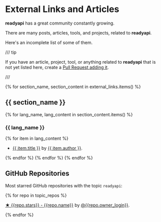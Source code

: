 # External Links and Articles

**readyapi** has a great community constantly growing.

There are many posts, articles, tools, and projects, related to **readyapi**.

Here's an incomplete list of some of them.

/// tip

If you have an article, project, tool, or anything related to **readyapi** that is not yet listed here, create a <a href="https://github.com/readyapi/readyapi/edit/master/docs/en/data/external_links.yml" class="external-link" target="_blank">Pull Request adding it</a>.

///

{% for section_name, section_content in external_links.items() %}

## {{ section_name }}

{% for lang_name, lang_content in section_content.items() %}

### {{ lang_name }}

{% for item in lang_content %}

* <a href="{{ item.link }}" class="external-link" target="_blank">{{ item.title }}</a> by <a href="{{ item.author_link }}" class="external-link" target="_blank">{{ item.author }}</a>.

{% endfor %}
{% endfor %}
{% endfor %}

## GitHub Repositories

Most starred GitHub repositories with the topic `readyapi`:

{% for repo in topic_repos %}

<a href={{repo.html_url}} target="_blank">★ {{repo.stars}} - {{repo.name}}</a> by <a href={{repo.owner_html_url}} target="_blank">@{{repo.owner_login}}</a>.

{% endfor %}
